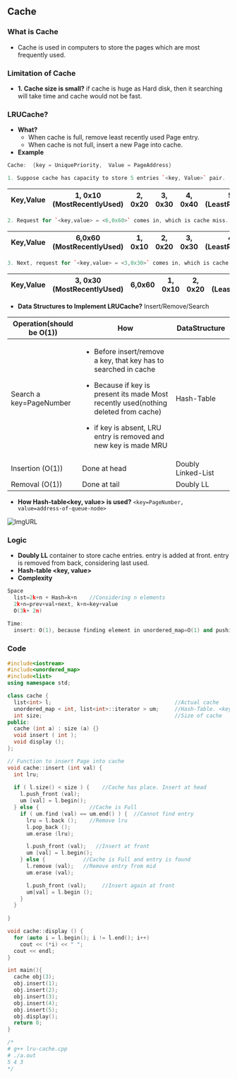 ## Cache
### What is Cache
  - Cache is used in computers to store the pages which are most frequently used.
### Limitation of Cache
  - **1. Cache size is small?** if cache is huge as Hard disk, then it searching will take time and cache would not be fast.
### LRUCache?  
  - **What?** 
    - When cache is full, remove least recently used Page entry.
    - When cache is not full, insert a new Page into cache.
  - **Example**
```c++
Cache:  {key = UniquePriority,  Value = PageAddress}

1. Suppose cache has capacity to store 5 entries `<key, Value>` pair. 
```

  |Key,Value| 1, 0x10 (MostRecentlyUsed)| 2, 0x20 | 3, 0x30 | 4, 0x40 | 5, 0x50 (LeastRecentlyUsed)|
  |---|---|---|---|---|---|

```c++
2. Request for `<key,value> = <6,0x60>` comes in, which is cache miss. Hence LRU is deleted and entry is inserted at head.
```

  |Key,Value| 6,0x60 (MostRecentlyUsed) | 1, 0x10 | 2, 0x20 | 3, 0x30 | 4, 0x40 (LeastRecentlyUsed)|
  |---|---|---|---|---|---|

```c++
3. Next, request for `<key,value> = <3,0x30>` comes in, which is cache hit. Hence `<3,0x30>` becomes MRU.
```

  |Key,Value| 3, 0x30 (MostRecentlyUsed)| 6,0x60 | 1, 0x10 | 2, 0x20 | 4, 0x40 (LeastRecentlyUsed)|
  |---|---|---|---|---|---|

- **Data Structures to Implement LRUCache?** Insert/Remove/Search
  
|Operation(should be O(1))|How|DataStructure|
|---|---|---|
|Search a key=PageNumber|<ul><li>Before insert/remove a key, that key has to searched in cache</li></ul><ul><li>Because if key is present its made Most recently used(nothing deleted from cache)</li></ul><ul><li>if key is absent, LRU entry is removed and new key is made MRU</li></ul>|Hash-Table|
|Insertion (O(1))|Done at head|Doubly Linked-List|
|Removal (O(1))|Done at tail|Doubly LL|

- **How Hash-table<key, value> is used?** `<key=PageNumber, value=address-of-queue-node>`
  
![ImgURL](https://i.ibb.co/1n22bjF/LRUCache-Hash-Doubly-LL.png)    

### Logic
- **Doubly LL** container to store cache entries. entry is added at front. entry is removed from back, considering last used.
- **Hash-table <key, value>** 
- **Complexity**
```c++
Space
  list=2k+n + Hash=k+n    //Considering n elements
  2k+n=prev+val+next, k+n=key+value
  O(3k+ 2n)
  
Time:
  insert: O(1), because finding element in unordered_map=O(1) and pushing at front of list=O(1)
```         

### Code
```c++
#include<iostream>
#include<unordered_map>
#include<list>
using namespace std;

class cache {
  list<int> l;                                       //Actual cache
  unordered_map < int, list<int>::iterator > um;     //Hash-Table. <key=PageNumber, value=AddressOfPage>
  int size;                                          //Size of cache
public:
  cache (int a) : size (a) {}
  void insert ( int );
  void display ();
};

// Function to insert Page into cache
void cache::insert (int val) {
  int lru;
  
  if ( l.size() < size ) {    //Cache has place. Insert at head
    l.push_front (val);
    um [val] = l.begin();
  } else {                //Cache is Full
    if ( um.find (val) == um.end() ) {  //Cannot find entry
      lru = l.back ();    //Remove lru
      l.pop_back ();
      um.erase (lru);

      l.push_front (val);   //Insert at front
      um [val] = l.begin();
    } else {            //Cache is Full and entry is found
      l.remove (val);   //Remove entry from mid
      um.erase (val);

      l.push_front (val);     //Insert again at front
      um[val] = l.begin ();
    }
  }
  
}

void cache::display () {
  for (auto i = l.begin(); i != l.end(); i++)
    cout << (*i) << " ";
  cout << endl;
}

int main(){
  cache obj(3);
  obj.insert(1);
  obj.insert(2);
  obj.insert(3);
  obj.insert(4);
  obj.insert(5);
  obj.display();
  return 0;
}

/*
# g++ lru-cache.cpp 
# ./a.out 
5 4 3 
*/
```
